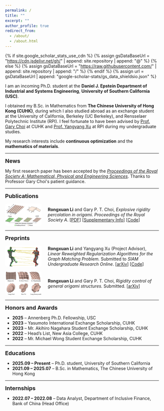 ```yaml
---
permalink: /
title: ""
excerpt: ""
author_profile: true
redirect_from: 
  - /about/
  - /about.html
---
```


{% if site.google_scholar_stats_use_cdn %}
{% assign gsDataBaseUrl = "https://cdn.jsdelivr.net/gh/" | append: site.repository | append: "@" %}
{% else %}
{% assign gsDataBaseUrl = "https://raw.githubusercontent.com/" | append: site.repository | append: "/" %}
{% endif %}
{% assign url = gsDataBaseUrl | append: "google-scholar-stats/gs_data_shieldsio.json" %}

<span class='anchor' id='about-me'></span>

I am an incoming Ph.D. student at the **Daniel J. Epstein Department of Industrial and Systems Engineering**, **University of Southern California (USC)**.  

I obtained my B.Sc. in Mathematics from **The Chinese University of Hong Kong (CUHK)**, during which I also studied abroad as an exchange student at the University of California, Berkeley (UC Berkeley), and Rensselaer Polytechnic Institute (RPI). I feel fortunate to have been advised by [Prof. Gary Choi](https://www.math.cuhk.edu.hk/~ptchoi/index.html) at CUHK and [Prof. Yangyang Xu](https://xu-yangyang.github.io/index.html) at RPI during my undergraduate studies.

My research interests include **continuous optimization** and the **mathematics of materials**.

---

<span style="font-size: 18px; font-weight: bold;">News</span>

My first research paper has been accepted by the [*Proceedings of the Royal Society A: Mathematical, Physical and Engineering Sciences*](https://royalsocietypublishing.org/journal/rspa). Thanks to Professor Gary Choi's patient guidance.

---

<span style="font-size: 18px; font-weight: bold;">Publications</span>

<div style="display: flex; align-items: center; margin-bottom: 1em;">
  <img src="/images/origami.png" alt="Origami Simulation" style="width: 120px; margin-right: 20px; border-radius: 8px;">
  <div>
    <strong>Rongxuan Li</strong> and Gary P. T. Choi,  
    <em>Explosive rigidity percolation in origami.</em>  
    <i>Proceedings of the Royal Society A</i>.  
    [<a href="https://www.math.cuhk.edu.hk/~ptchoi/files/2025_PRSA_origamiep.pdf">PDF</a>]  
    [<a href="https://www.math.cuhk.edu.hk/~ptchoi/files/2025_PRSA_origamiep_SI.pdf">Supplementary Info</a>]  
    [<a href="https://github.com/garyptchoi/origami-explosive-percolation/blob/main/README.md">Code</a>]
  </div>
</div>

---

<span style="font-size: 18px; font-weight: bold;">Preprints</span>

<div style="display: flex; align-items: center; margin-bottom: 1em;">
  <img src="/images/graphmatch.png" alt="Graph Match" style="width: 120px; margin-right: 20px; border-radius: 8px;">
  <div>
    <strong>Rongxuan Li</strong> and Yangyang Xu (Project Advisor),  
    <em>Linear Reweighted Regularization Algorithms for the Graph Matching Problem.</em>  
    Submitted to <i>SIAM Undergraduate Research Online</i>.  
    [<a href="https://arxiv.org/abs/2503.24329" target="_blank">arXiv</a>]  
    [<a href="https://github.com/rongxuan-li/graph-match" target="_blank">Code</a>]
  </div>
</div>

<div style="display: flex; align-items: center; margin-bottom: 1em;">
  <img src="/images/origami2.png" alt="Origami Simulation" style="width: 120px; margin-right: 20px; border-radius: 8px;">
  <div>
    <strong>Rongxuan Li</strong> and Gary P. T. Choi,  
    <em>Rigidity control of general origami structures.</em>  
    Submitted.
    [<a href="https://arxiv.org/abs/2507.16934" target="_blank">arXiv</a>]  
  </div>
</div>


---

<span style="font-size: 18px; font-weight: bold;">Honors and Awards</span>

- **2025** – Annenberg Ph.D. Fellowship, USC  
- **2023** – Yasumoto International Exchange Scholarship, CUHK  
- **2023** – Mr. Akihiro Nagahara Student Exchange Scholarship, CUHK  
- **2022** – Head’s List, New Asia College, CUHK  
- **2022** – Mr. Michael Wong Student Exchange Scholarship, CUHK  

---

<span style="font-size: 18px; font-weight: bold;">Educations</span>

- **2025.09 – Present** – Ph.D. student, University of Southern California  
- **2021.09 – 2025.07** – B.Sc. in Mathematics, The Chinese University of Hong Kong  

---

<span style="font-size: 18px; font-weight: bold;">Internships</span>

- **2022.07 – 2022.08** – Data Analyst, Department of Inclusive Finance, Bank of China (Head Office)

